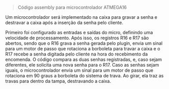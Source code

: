 >Código assembly para microcontrolador ATMEGA16

Um microcontrolador será implementado na caixa para gravar a senha e destravar a caixa após a inserção da senha pelo cliente. 

Primeiro foi configurado as entradas e saídas do micro, definindo uma velocidade de processamento. Após isso, os registros R16 e R17 são abertos, sendo que o R16 grava a senha gerada pelo plugin, envia um sinal para um motor de passo que rotaciona a borboleta para travar a caixa e o R17 recebe a senha digitada pelo cliente na hora do recebimento da encomenda. O código compara as duas senhas registradas, e, caso sejam diferentes, ele solicita uma nova senha para o R17. Caso as senhas sejam iguais, o microcontrolador envia um sinal para um motor de passo que rotaciona em 90 graus a borboleta do sistema de trava. Ao girar, ela traz as travas para dentro da tampa, destravando a caixa.